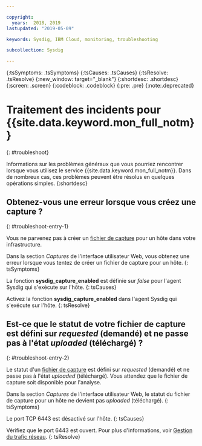 ```yaml
---

copyright:
  years:  2018, 2019
lastupdated: "2019-05-09"

keywords: Sysdig, IBM Cloud, monitoring, troubleshooting

subcollection: Sysdig

---
```


{:tsSymptoms: .tsSymptoms}
{:tsCauses: .tsCauses}
{:tsResolve: .tsResolve}
{:new_window: target="_blank"}
{:shortdesc: .shortdesc}
{:screen: .screen}
{:codeblock: .codeblock}
{:pre: .pre}
{:note:.deprecated}

# Traitement des incidents pour {{site.data.keyword.mon_full_notm}}
{: #troubleshoot}

Informations sur les problèmes généraux que vous pourriez rencontrer lorsque vous utilisez le service {{site.data.keyword.mon_full_notm}}. Dans de nombreux cas, ces problèmes peuvent être résolus en quelques opérations simples.
{:shortdesc}

## Obtenez-vous une erreur lorsque vous créez une capture ?
{: #troubleshoot-entry-1}

Vous ne parvenez pas à créer un [fichier de capture](/docs/services/Monitoring-with-Sysdig/captures.html#captures) pour un hôte dans votre infrastructure. 

Dans la section *Captures* de l'interface utilisateur Web, vous obtenez une erreur lorsque vous tentez de créer un fichier de capture pour un hôte.
{: tsSymptoms}

La fonction **sysdig_capture_enabled** est définie sur *false* pour l'agent Sysdig qui s'exécute sur l'hôte.
{: tsCauses}

Activez la fonction **sysdig_capture_enabled** dans l'agent Sysdig qui s'exécute sur l'hôte.
{: tsResolve}


## Est-ce que le statut de votre fichier de capture est défini sur *requested* (demandé) et ne passe pas à l'état *uploaded* (téléchargé) ?
{: #troubleshoot-entry-2}

Le statut d'un [fichier de capture](/docs/services/Monitoring-with-Sysdig?topic=Sysdig-captures#captures) est défini sur *requested* (demandé) et ne passe pas à l'état *uploaded* (téléchargé). Vous attendez que le fichier de capture soit disponible pour l'analyse.

Dans la section *Captures* de l'interface utilisateur Web, le statut du fichier de capture pour un hôte ne devient pas *uploaded* (téléchargé).
{: tsSymptoms}

Le port TCP 6443 est désactivé sur l'hôte.
{: tsCauses}


Vérifiez que le port 6443 est ouvert. Pour plus d'informations, voir [Gestion du trafic réseau](/docs/services/Monitoring-with-Sysdig?topic=Sysdig-network#network_send).
{: tsResolve}


